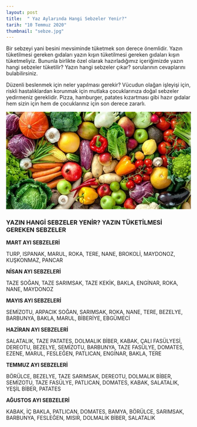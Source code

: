 ```yaml
---
layout: post
title:  " Yaz Aylarında Hangi Sebzeler Yenir?"
tarih: "10 Temmuz 2020"
thumbnail: "sebze.jpg"
---
```



Bir sebzeyi yani besini mevsiminde tüketmek son derece önemlidir. Yazın tüketilmesi gereken gıdaları yazın kışın tüketilmesi gereken gıdaları kışın tüketmeliyiz. Bununla birlikte özel olarak hazırladığımız içeriğimizde yazın hangi sebzeler tüketilir? Yazın hangi sebzeler çıkar? sorularının cevaplarını bulabilirsiniz.

Düzenli beslenmek için neler yapılması gerekir? Vücudun olağan işleyişi için, riskli hastalıklardan korunmak için mutlaka çocuklarınıza doğal sebzeler yedirmeniz gereklidir. Pizza, hamburger, patates kızartması gibi hazır gıdalar hem sizin için hem de çocuklarınız için son derece zararlı.

![sebze](/assets/img/blog/sebze.jpg)

### YAZIN HANGİ SEBZELER YENİR? YAZIN TÜKETİLMESİ GEREKEN SEBZELER

**MART AYI SEBZELERİ**

TURP, ISPANAK, MARUL, ROKA, TERE, NANE, BROKOLİ, MAYDONOZ, KUŞKONMAZ, PANCAR

**NİSAN AYI SEBZELERİ**

TAZE SOĞAN, TAZE SARIMSAK, TAZE KEKİK, BAKLA, ENGİNAR, ROKA, NANE, MAYDONOZ

**MAYIS AYI SEBZELERİ**

SEMİZOTU, ARPACIK SOĞAN, SARIMSAK, ROKA, NANE, TERE, BEZELYE, BARBUNYA, BAKLA, MARUL, BİBERİYE, EBGÜMECİ

**HAZİRAN AYI SEBZELERİ**

SALATALIK, TAZE PATATES, DOLMALIK BİBER, KABAK, ÇALI FASÜLYESİ, DEREOTU, BEZELYE, SEMİZOTU, BARBUNYA, TAZE FASÜLYE, DOMATES, EZENE, MARUL, FESLEĞEN, PATLICAN, ENGİNAR, BAKLA, TERE

**TEMMUZ AYI SEBZELERİ**

BÖRÜLCE, BEZELYE, TAZE SARIMSAK, DEREOTU, DOLMALIK BİBER, SEMİZOTU, TAZE FASÜLYE, PATLICAN, DOMATES, KABAK, SALATALIK, YEŞİL BİBER, PATATES

**AĞUSTOS AYI SEBZELERİ**

KABAK, İÇ BAKLA, PATLICAN, DOMATES, BAMYA, BÖRÜLCE, SARIMSAK, BARBUNYA, FESLEĞEN, MISIR, DOLMALIK BİBER, SALATALIK